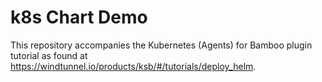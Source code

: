 # k8s Chart Demo

This repository accompanies the Kubernetes (Agents) for Bamboo plugin tutorial as found at https://windtunnel.io/products/ksb/#/tutorials/deploy_helm.
